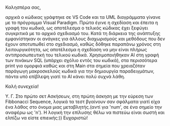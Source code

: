 Καλησπέρα σας,

αρχικά ο κώδικας γράφτηκε σε VS Code και τα UML διαγράμματα γίνανε με το πρόγραμμα Visual Paradigm. Πρώτα έγινε η σχεδίαση
και έπειτα η γραφή του κωδικά, ως αποτέλεσμα ο τελικός κώδικας έχει ξεφύγει συγκριτικά με το αρχικό σχεδιασμό του. Κατά τη διάρκεια
της ανάπτυξης εμφανίστηκαν οι ανάγκες για άλλους διαχωρισμούς και μεθόδους που δεν έχουν αποτυπωθεί στο σχεδιασμό, καθώς δόθηκε παραπάνω
χρόνος στη λειτουργικότητα, ως αποτέλεσμα η σχεδίαση να μην είναι πλήρως αντιπροσωπευτική του τελικού κωδικά. Χρησιμοποιήθηκαν AI στη γραφή των πινάκων SQL
(υπάρχει σχόλιο εντός του κωδικά), στα περισσότερα print για ομορφιά καθώς και στη Main στα σημεία που χρειαζόταν παράγωγη μακροσκελούς κωδικά για την δημιουργία παραδειγμάτων, πάντα
υπό επίβλεψη γιατί το AI κάνει πολύ συχνά λάθη.

Καλή συνεχεία!

Υ. Γ. Στο πρώτο σετ Ασκήσεων, στη πρώτη άσκηση με την εύρεση των Fibbonacci Sequence, λογικά τα τεστ βγαίνουν σαν σφάλματα γιατί είχα ένα λάθος στο όνομα μιας
μεταβλητής.(αντί για 'num', σε ένα σημείο την αναφέρω ως 'n'). Η λογική την επίλυσης θέλω να πιστεύω είναι σωστή και ελπίζω να είστε επιεικής:)) Ευχαριστώ!
